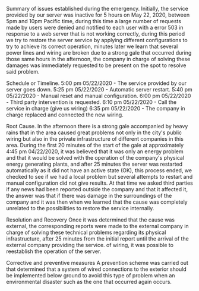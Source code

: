 Summary of issues established during the emergency.
Initially, the service provided by our server was inactive for 5 hours on May 22, 2020, between 5pm and 10pm Pacific time, during this time a large number of requests made by users were denied and notified to each user with a error 503 in response to a web server that is not working correctly, during this period we try to restore the server service by applying different configurations to try to achieve its correct operation, minutes later we learn that several power lines and wiring are broken due to a strong gale that occurred during those same hours in the afternoon, the company in charge of solving these damages was immediately requested to be present on the spot to resolve said problem.

Schedule or Timeline.
5:00 pm 05/22/2020 - The service provided by our server goes down.
5:25 pm 05/22/2020 - Automatic server restart.
5:40 pm 05/22/2020 - Manual reset and manual configuration.
6:00 pm 05/22/2020 - Third party intervention is requested.
6:10 pm 05/22/2020 - Call the service in charge (give us wiring)
6:35 pm 05/22/2020 - The company in charge replaced and connected the new wiring.

Root Cause.
In the afternoon there is a strong gale accompanied by heavy rains that in the area caused great problems not only in the city's public wiring but also in the private infrastructure of different companies in this area. During the first 20 minutes of the start of the gale at approximately 4:45 pm 04/22/2020, it was believed that it was only an energy problem and that it would be solved with the operation of the company's physical energy generating plants, and after 25 minutes the server was restarted automatically as it did not have an active state (OK), this process ended, we checked to see if we had a local problem but several attempts to restart and manual configuration did not give results. At that time we asked third parties if any news had been reported outside the company and that it affected it, the answer was that if there was damage in the surroundings of the company and it was then when we learned that the cause was completely unrelated to the possibilities to restore the service internally.

Resolution and Recovery
Once it was determined that the cause was external, the corresponding reports were made to the external company in charge of solving these technical problems regarding its physical infrastructure, after 25 minutes from the initial report until the arrival of the external company providing the service. of wiring, it was possible to reestablish the operation of the server.

Corrective and preventive measures
A prevention scheme was carried out that determined that a system of wired connections to the exterior should be implemented below ground to avoid this type of problem when an environmental disaster such as the one that occurred again occurs.
